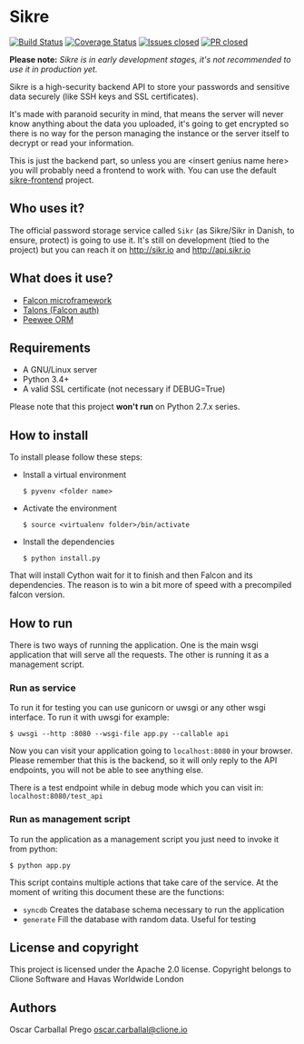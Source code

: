 # Sikre

[![Build Status](https://travis-ci.org/clione/sikre.svg?branch=master)](https://travis-ci.org/clione/sikre) [![Coverage Status](https://coveralls.io/repos/clione/sikre/badge.svg)](https://coveralls.io/r/clione/sikre) [![Issues closed](http://issuestats.com/github/clione/sikre/badge/issue?style=flat)](http://issuestats.com/github/clione/sikre) [![PR closed](http://issuestats.com/github/clione/sikre/badge/pr?style=flat)](http://issuestats.com/github/clione/sikre)

**Please note:** *Sikre is in early development stages, it's not recommended to use it in production yet.*

Sikre is a high-security backend API to store your passwords and sensitive data
securely (like SSH keys and SSL certificates).

It's made with paranoid security in mind, that means the server will never know
anything about the data you uploaded, it's going to get encrypted so there is
no way for the person managing the instance or the server itself to decrypt or
read your information.

This is just the backend part, so unless you are \<insert genius name here\> you
will probably need a frontend to work with. You can use the default
[sikre-frontend](https://github.com/clione/sikre-frontend) project.

## Who uses it?

The official password storage service called `Sikr` (as Sikre/Sikr in Danish, to ensure, protect) is going to use it. It's still on development (tied to the project) but you can reach it on http://sikr.io and http://api.sikr.io

## What does it use?

* [Falcon microframework](http://falconframework.org/)
* [Talons (Falcon auth)](https://pypi.python.org/pypi/talons/0.1)
* [Peewee ORM](http://peewee.readthedocs.org/en/latest/)

## Requirements

* A GNU/Linux server
* Python 3.4+
* A valid SSL certificate (not necessary if DEBUG=True)

Please note that this project **won't run** on Python 2.7.x series.

## How to install

To install please follow these steps:

* Install a virtual environment

    `$ pyvenv <folder name>`

* Activate the environment

    `$ source <virtualenv folder>/bin/activate`

* Install the dependencies

    `$ python install.py`

That will install Cython wait for it to finish and then Falcon and its
dependencies. The reason is to win a bit more of speed with a precompiled
falcon version.

## How to run

There is two ways of running the application. One is the main wsgi application
that will serve all the requests. The other is running it as a management
script.

### Run as service

To run it for testing you can use gunicorn or uwsgi or any other wsgi
interface. To run it with uwsgi for example:

`$ uwsgi --http :8080 --wsgi-file app.py --callable api`

Now you can visit your application going to `localhost:8080` in your browser.
Please remember that this is the backend, so it will only reply to the API
endpoints, you will not be able to see anything else.

There is a test endpoint while in debug mode which you can visit in:
`localhost:8080/test_api`

### Run as management script

To run the application as a management script you just need to invoke it
from python:

`$ python app.py`

This script contains multiple actions that take care of the service. At
the moment of writing this document these are the functions:

* `syncdb` Creates the database schema necessary to run the application
* `generate` Fill the database with random data. Useful for testing

## License and copyright

This project is licensed under the Apache 2.0 license. Copyright belongs to Clione Software and Havas Worldwide London

## Authors

Oscar Carballal Prego <oscar.carballal@clione.io>
